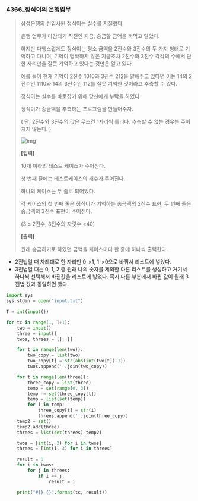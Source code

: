 ### 4366_정식이의 은행업무

> 삼성은행의 신입사원 정식이는 실수를 저질렀다.
>
> 은행 업무가 마감되기 직전인 지금, 송금할 금액을 까먹고 말았다.
>
> 하지만 다행스럽게도 정식이는 평소 금액을 2진수와 3진수의 두 가지 형태로 기억하고 다니며, 기억이 명확하지 않은 지금조차 2진수와 3진수 각각의 수에서 단 한 자리만을 잘못 기억하고 있다는 것만은 알고 있다. 
>
> 예를 들어 현재 기억이 2진수 1010과 3진수 212을 말해주고 있다면 이는 14의 2진수인 1110와 14의 3진수인 112를 잘못 기억한 것이라고 추측할 수 있다.
>
> 정식이는 실수를 바로잡기 위해 당신에게 부탁을 하였다.
>
> 정식이가 송금액을 추측하는 프로그램을 만들어주자.
>
> ( 단, 2진수와 3진수의 값은 무조건 1자리씩 틀리다.  추측할 수 없는 경우는 주어지지 않는다. )
>
> ![img](https://swexpertacademy.com/main/common/fileDownload.do?downloadType=CKEditorImages&fileId=AWMeZPm6k5MDFAXd)
>
> 
> **[입력]**
>
> 10개 이하의 테스트 케이스가 주어진다.
>
> 첫 번째 줄에는 테스트케이스의 개수가 주어진다.
>
> 하나의 케이스는 두 줄로 되어있다.
>
> 각 케이스의 첫 번째 줄은 정식이가 기억하는 송금액의 2진수 표현, 두 번째 줄은 송금액의 3진수 표현이 주어진다.  
>
> (3 ≤ 2진수, 3진수의 자릿수 <40)
>
> 
> **[출력]**
>
> 원래 송금하기로 하였던 금액을 케이스마다 한 줄에 하나씩 출력한다.



- 2진법일 때 차례대로 한 자리만 0->1, 1->0으로 바꿔서 리스트에 넣었다.
- 3진법일 때는 0, 1, 2 중 원래 나의 숫자를 제외한 다른 리스트를 생성하고 거기서 하나씩 선택해서 바뀐값을 리스트에 넣었다. 혹시 다른 부분에서 바뀐 값이 원래 3진법 값과 동일하면 뺐다.

```python
import sys
sys.stdin = open("input.txt")

T = int(input())

for tc in range(1, T+1):
    two = input()
    three = input()
    twos, threes = [], []

    for t in range(len(two)):
        two_copy = list(two)
        two_copy[t] = str(abs(int(two[t])-1))
        twos.append(''.join(two_copy))

    for t in range(len(three)):
        three_copy = list(three)
        temp = set(range(0, 3))
        temp -= set(three_copy[t])
        temp = list(set(temp))
        for i in temp:
            three_copy[t] = str(i)
            threes.append(''.join(three_copy))
    temp2 = set()
    temp2.add(three)
    threes = list(set(threes)-temp2)

    twos = [int(i, 2) for i in twos]
    threes = [int(i, 3) for i in threes]

    result = 0
    for i in twos:
        for j in threes:
            if i == j:
                result = i

    print("#{} {}".format(tc, result))
```

